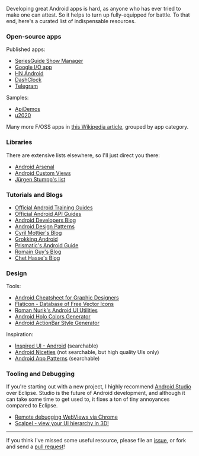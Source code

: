 Developing great Android apps is hard, as anyone who has ever tried to make one can attest. So it helps to turn up fully-equipped for battle. To that end, here's a curated list of indispensable resources.

### Open-source apps

Published apps:

- [SeriesGuide Show Manager][1]
- [Google I/O app][2]
- [HN Android][5]
- [DashClock][6]
- [Telegram][8]

Samples:

- [ApiDemos][4]
- [u2020][3]

Many more F/OSS apps in [this Wikipedia article][7], grouped by app category.


### Libraries

There are extensive lists elsewhere, so I'll just direct you there:

- [Android Arsenal][50]
- [Android Custom Views][51]
- [Jürgen Stumpp's list][52]


### Tutorials and Blogs

- [Official Android Training Guides][26]
- [Official Android API Guides][27]
- [Android Developers Blog][20]
- [Android Design Patterns][21]
- [Cyril Mottier's Blog][23]
- [Grokking Android][22]
- [Prismatic's Android Guide][28]
- [Romain Guy's Blog][24]
- [Chet Hasse's Blog][25]


### Design

Tools:

- [Android Cheatsheet for Graphic Designers][47]
- [Flaticon - Database of Free Vector Icons][48]
- [Roman Nurik's Android UI Utilities][40]
- [Android Holo Colors Generator][41]
- [Android ActionBar Style Generator][42]

Inspiration:

- [Inspired UI - Android][44] (searchable)
- [Android Niceties][45] (not searchable, but high quality UIs only)
- [Android App Patterns][46] (searchable)


### Tooling and Debugging

If you're starting out with a new project, I highly recommend [Android Studio][30] over Eclipse. Studio is the future of Android development, and although it can take some time to get used to, it fixes a ton of tiny annoyances compared to Eclipse.

- [Remote debugging WebViews via Chrome][31]
- [Scalpel - view your UI hierarchy in 3D!][32]


-----

If you think I've missed some useful resource, please file an [issue](https://github.com/vickychijwani/android-dev/issues), or fork and send a [pull request](https://github.com/vickychijwani/android-dev/pulls)!


[1]: https://github.com/UweTrottmann/SeriesGuide
[2]: http://code.google.com/p/iosched/
[3]: https://github.com/JakeWharton/u2020
[4]: http://developer.android.com/samples/index.html
[5]: https://github.com/manmal/hn-android/
[6]: https://code.google.com/p/dashclock/
[7]: http://en.wikipedia.org/wiki/List_of_free_and_open-source_Android_applications
[8]: https://github.com/DrKLO/Telegram

[20]: http://android-developers.blogspot.com/
[21]: http://www.androiddesignpatterns.com/
[22]: http://www.grokkingandroid.com/
[23]: http://cyrilmottier.com/
[24]: http://www.curious-creature.com/
[25]: http://graphics-geek.blogspot.com/
[26]: http://developer.android.com/training/index.html
[27]: http://developer.android.com/guide/index.html
[28]: https://github.com/nstevens/androidguide/wiki

[30]: http://developer.android.com/sdk/index.html
[31]: https://developer.chrome.com/devtools/docs/remote-debugging#debugging-webviews
[32]: https://github.com/JakeWharton/scalpel

[40]: http://android-ui-utils.googlecode.com/hg/asset-studio/dist/index.html
[41]: http://android-holo-colors.com/
[42]: http://jgilfelt.github.io/android-actionbarstylegenerator/
[43]: https://developer.android.com/design/material/index.html
[44]: http://android.inspired-ui.com/
[45]: http://androidniceties.tumblr.com/
[46]: http://www.android-app-patterns.com/
[47]: http://petrnohejl.github.io/Android-Cheatsheet-For-Graphic-Designers/
[48]: http://www.flaticon.com/

[50]: http://android-arsenal.com/
[51]: http://androidcustomviews.com/
[52]: https://github.com/JStumpp/awesome-android
